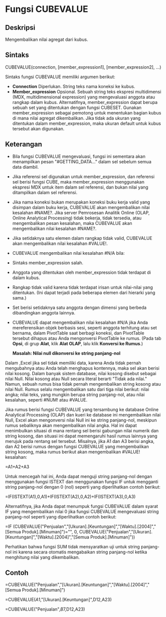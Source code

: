 # Fungsi CUBEVALUE

## Deskripsi

Mengembalikan nilai agregat dari kubus.

## Sintaks

CUBEVALUE\(connection, \[member\_expression1\], \[member\_expression2\], …\)

Sintaks fungsi CUBEVALUE memiliki argumen berikut:

* **Connection**    Diperlukan. String teks nama koneksi ke kubus.
* **Member\_expression**    Opsional. Sebuah string teks ekspresi multidimensi \(MDX, multidimensional expression\) yang mengevaluasi anggota atau rangkap dalam kubus. Alternatifnya, member\_expression dapat berupa sebuah set yang ditentukan dengan fungsi CUBESET. Gunakan member\_expression sebagai pemotong untuk menentukan bagian kubus di mana nilai agregat dikembalikan. Jika tidak ada ukuran yang ditentukan dalam member\_expression, maka ukuran default untuk kubus tersebut akan digunakan.

## Keterangan

* Bila fungsi CUBEVALUE mengevaluasi, fungsi ini sementara akan menampilkan pesan "\#GETTING\_DATA…" dalam sel sebelum semua data diambil.
* Jika referensi sel digunakan untuk member\_expression, dan referensi sel berisi fungsi CUBE, maka member\_expression menggunakan ekspresi MDX untuk item dalam sel referensi, dan bukan nilai yang ditampilkan dalam sel referensi.
* Jika nama koneksi bukan merupakan koneksi buku kerja valid yang disimpan dalam buku kerja, CUBEVALUE akan mengembalikan nilai kesalahan \#NAME?. Jika server Pemrosesan Analitik Online \(OLAP, Online Analytical Processing\) tidak bekerja, tidak tersedia, atau mengembalikan pesan kesalahan, maka CUBEVALUE akan mengembalikan nilai kesalahan \#NAME?.
* Jika setidaknya satu elemen dalam rangkap tidak valid, CUBEVALUE akan mengembalikan nilai kesalahan \#VALUE!.
* CUBEVALUE mengembalikan nilai kesalahan \#N/A bila:
* Sintaks member\_expression salah.
* Anggota yang ditentukan oleh member\_expression tidak terdapat di dalam kubus.
* Rangkap tidak valid karena tidak terdapat irisan untuk nilai-nilai yang ditentukan. \(Ini dapat terjadi pada beberapa elemen dari hierarki yang sama.\)
* Set berisi setidaknya satu anggota dengan dimensi yang berbeda dibandingkan anggota lainnya.
* CUBEVALUE dapat mengembalikan nilai kesalahan \#N/A jika Anda mereferensikan objek berbasis sesi, seperti anggota terhitung atau set bernama, dalam PivotTable saat berbagi koneksi, dan PivotTable tersebut dihapus atau Anda mengonversi PivotTable ke rumus. \(Pada tab **Opsi**, di grup **Alat**, klik **Alat OLAP**, lalu klik **Konversi ke Rumus**.\)

  **Masalah: Nilai null dikonversi ke string panjang-nol**

Dalam ,Excel jika sel tidak memiliki data, karena Anda tidak pernah mengubahnya atau Anda telah menghapus kontennya, maka sel akan berisi nilai kosong. Dalam banyak sistem database, nilai kosong disebut sebagai nilai Null. Nilai kosong atau Null secara literal berarti "Tidak ada nilai." Namun, sebuah rumus bisa tidak pernah mengembalikan string kosong atau nilai Null. Rumus selalu mengembalikan satu dari tiga nilai berikut: nilai angka; nilai teks, yang mungkin berupa string panjang-nol, atau nilai kesalahan, seperti \#NUM! atau \#VALUE.

Jika rumus berisi fungsi CUBEVALUE yang tersambung ke database Online Analytical Processing \(OLAP\) dan kueri ke database ini mengembalikan nilai Null, Excel akan mengonversi nilai Null ini ke string panjang-nol, meskipun rumus sebaliknya akan mengembalikan nilai angka. Hal ini dapat menimbulkan situasi di mana rentang sel berisi gabungan nilai numerik dan string kosong, dan situasi ini dapat memengaruhi hasil rumus lainnya yang merujuk pada rentang sel tersebut. Misalnya, jika A1 dan A3 berisi angka, dan A2 berisi rumus dengan fungsi CUBEVALUE yang mengembalikan string kosong, maka rumus berikut akan mengembalikan \#VALUE! kesalahan:

=A1+A2+A3

Untuk mencegah hal ini, Anda dapat menguji string panjang-nol dengan menggunakan fungsi ISTEXT dan menggunakan fungsi IF untuk mengganti string panjang-nol dengan 0 \(nol\) seperti yang diperlihatkan contoh berikut:

=IF\(ISTEXT\(A1\),0,A1\)+IF\(ISTEXT\(A2\),0,A2\)+IF\(ISTEXT\(A3\),0,A3\)

Alternatifnya, jika Anda dapat menumpuk fungsi CUBEVALUE dalam syarat IF yang mengembalikan nilai 0 jika fungsi CUBEVALUE mengevaluasi string panjang-nol seperti yang diperlihatkan contoh berikut:

=IF \(CUBEVALUE\("Penjualan","\[Ukuran\].\[Keuntungan\]","\[Waktu\].\[2004\]","\[Semua Produk\].\[Minuman\]"\)="", 0, CUBEVALUE\("Penjualan","\[Ukuran\].\[Keuntungan\]","\[Waktu\].\[2004\]","\[Semua Produk\].\[Minuman\]"\)\)

Perhatikan bahwa fungsi SUM tidak mensyaratkan uji untuk string panjang-nol ini karena secara otomatis mengabaikan string panjang-nol ketika menghitung nilai yang dikembalikan.

## Contoh

=CUBEVALUE\("Penjualan","\[Ukuran\].\[Keuntungan\]","\[Waktu\].\[2004\]","\[Semua Produk\].\[Minuman\]"\)

=CUBEVALUE\($A$1,"\[Ukuran\].\[Keuntungan\]",D$12,$A23\)

=CUBEVALUE\("Penjualan",$B$7,D$12,$A23\)

